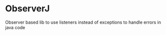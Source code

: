 # ObserverJ
Observer based lib to use listeners instead of exceptions to handle errors in java code
